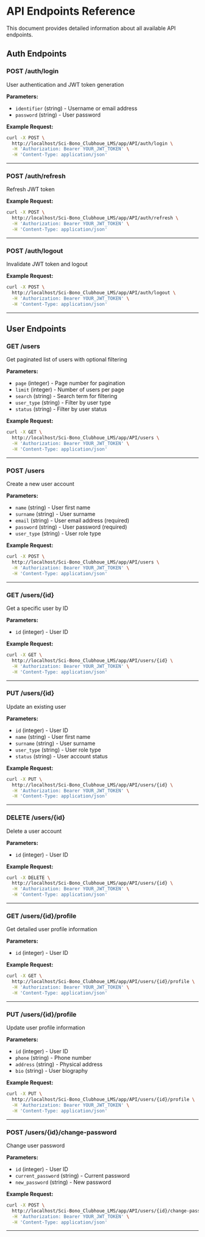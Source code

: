 # API Endpoints Reference

This document provides detailed information about all available API endpoints.

## Auth Endpoints

### POST /auth/login

User authentication and JWT token generation

**Parameters:**

- `identifier` (string) - Username or email address
- `password` (string) - User password

**Example Request:**

```bash
curl -X POST \
  http://localhost/Sci-Bono_Clubhoue_LMS/app/API/auth/login \
  -H 'Authorization: Bearer YOUR_JWT_TOKEN' \
  -H 'Content-Type: application/json'
```

---

### POST /auth/refresh

Refresh JWT token

**Example Request:**

```bash
curl -X POST \
  http://localhost/Sci-Bono_Clubhoue_LMS/app/API/auth/refresh \
  -H 'Authorization: Bearer YOUR_JWT_TOKEN' \
  -H 'Content-Type: application/json'
```

---

### POST /auth/logout

Invalidate JWT token and logout

**Example Request:**

```bash
curl -X POST \
  http://localhost/Sci-Bono_Clubhoue_LMS/app/API/auth/logout \
  -H 'Authorization: Bearer YOUR_JWT_TOKEN' \
  -H 'Content-Type: application/json'
```

---

## User Endpoints

### GET /users

Get paginated list of users with optional filtering

**Parameters:**

- `page` (integer) - Page number for pagination
- `limit` (integer) - Number of users per page
- `search` (string) - Search term for filtering
- `user_type` (string) - Filter by user type
- `status` (string) - Filter by user status

**Example Request:**

```bash
curl -X GET \
  http://localhost/Sci-Bono_Clubhoue_LMS/app/API/users \
  -H 'Authorization: Bearer YOUR_JWT_TOKEN' \
  -H 'Content-Type: application/json'
```

---

### POST /users

Create a new user account

**Parameters:**

- `name` (string) - User first name
- `surname` (string) - User surname
- `email` (string) - User email address (required)
- `password` (string) - User password (required)
- `user_type` (string) - User role type

**Example Request:**

```bash
curl -X POST \
  http://localhost/Sci-Bono_Clubhoue_LMS/app/API/users \
  -H 'Authorization: Bearer YOUR_JWT_TOKEN' \
  -H 'Content-Type: application/json'
```

---

### GET /users/{id}

Get a specific user by ID

**Parameters:**

- `id` (integer) - User ID

**Example Request:**

```bash
curl -X GET \
  http://localhost/Sci-Bono_Clubhoue_LMS/app/API/users/{id} \
  -H 'Authorization: Bearer YOUR_JWT_TOKEN' \
  -H 'Content-Type: application/json'
```

---

### PUT /users/{id}

Update an existing user

**Parameters:**

- `id` (integer) - User ID
- `name` (string) - User first name
- `surname` (string) - User surname
- `user_type` (string) - User role type
- `status` (string) - User account status

**Example Request:**

```bash
curl -X PUT \
  http://localhost/Sci-Bono_Clubhoue_LMS/app/API/users/{id} \
  -H 'Authorization: Bearer YOUR_JWT_TOKEN' \
  -H 'Content-Type: application/json'
```

---

### DELETE /users/{id}

Delete a user account

**Parameters:**

- `id` (integer) - User ID

**Example Request:**

```bash
curl -X DELETE \
  http://localhost/Sci-Bono_Clubhoue_LMS/app/API/users/{id} \
  -H 'Authorization: Bearer YOUR_JWT_TOKEN' \
  -H 'Content-Type: application/json'
```

---

### GET /users/{id}/profile

Get detailed user profile information

**Parameters:**

- `id` (integer) - User ID

**Example Request:**

```bash
curl -X GET \
  http://localhost/Sci-Bono_Clubhoue_LMS/app/API/users/{id}/profile \
  -H 'Authorization: Bearer YOUR_JWT_TOKEN' \
  -H 'Content-Type: application/json'
```

---

### PUT /users/{id}/profile

Update user profile information

**Parameters:**

- `id` (integer) - User ID
- `phone` (string) - Phone number
- `address` (string) - Physical address
- `bio` (string) - User biography

**Example Request:**

```bash
curl -X PUT \
  http://localhost/Sci-Bono_Clubhoue_LMS/app/API/users/{id}/profile \
  -H 'Authorization: Bearer YOUR_JWT_TOKEN' \
  -H 'Content-Type: application/json'
```

---

### POST /users/{id}/change-password

Change user password

**Parameters:**

- `id` (integer) - User ID
- `current_password` (string) - Current password
- `new_password` (string) - New password

**Example Request:**

```bash
curl -X POST \
  http://localhost/Sci-Bono_Clubhoue_LMS/app/API/users/{id}/change-password \
  -H 'Authorization: Bearer YOUR_JWT_TOKEN' \
  -H 'Content-Type: application/json'
```

---

